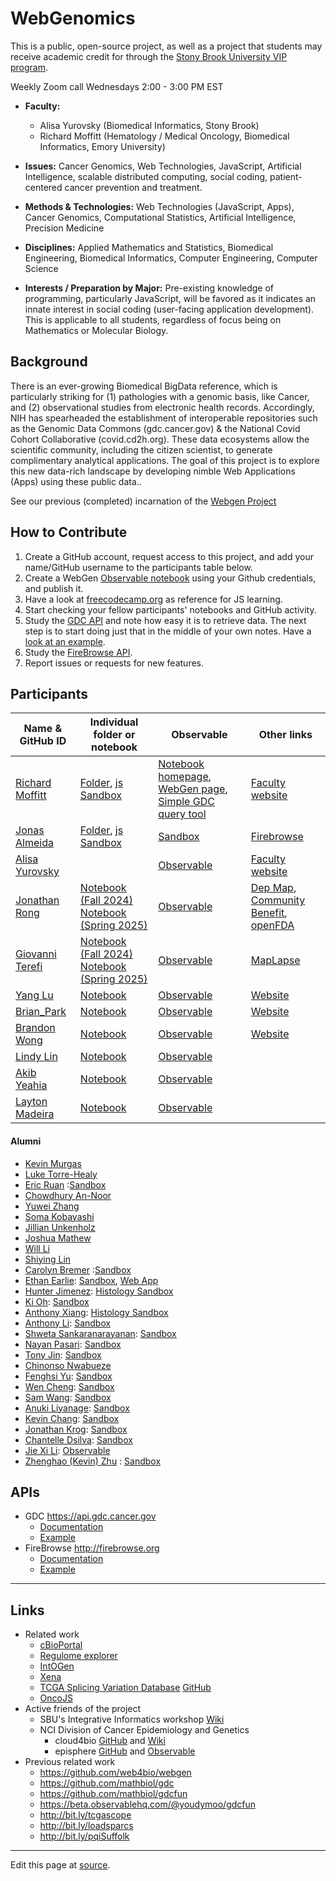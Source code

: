 # WebGenomics

This is a public, open-source project, as well as a project that students may receive academic credit for through the [Stony Brook University VIP program](https://www.stonybrook.edu/commcms/vertically-integrated-projects/teams/_team_page/team_page.php?team=WebGen%20(Web%20Genomics)).

Weekly Zoom call Wednesdays 2:00 - 3:00 PM EST

- **Faculty:**
  - Alisa Yurovsky (Biomedical Informatics, Stony Brook)
  - Richard Moffitt (Hematology / Medical Oncology, Biomedical Informatics, Emory University)

- **Issues:** Cancer Genomics, Web Technologies, JavaScript, Artificial Intelligence, scalable distributed computing, social coding, patient-centered cancer prevention and treatment.

- **Methods & Technologies:** Web Technologies (JavaScript, Apps), Cancer Genomics, Computational Statistics, Artificial Intelligence, Precision Medicine

- **Disciplines:** Applied Mathematics and Statistics, Biomedical Engineering, Biomedical Informatics, Computer Engineering, Computer Science

- **Interests / Preparation by Major:** Pre-existing knowledge of programming, particularly JavaScript, will be favored as it indicates an innate interest in social coding (user-facing application development). This is applicable to all students, regardless of focus being on Mathematics or Molecular Biology.

## Background

There is an ever-growing Biomedical BigData reference, which is particularly striking for (1) pathologies with a genomic basis, like Cancer, and (2) observational studies from electronic health records. Accordingly, NIH has spearheaded the establishment of interoperable repositories such as the Genomic Data Commons (gdc.cancer.gov) & the National Covid Cohort Collaborative (covid.cd2h.org). These  data ecosystems allow the scientific community, including the citizen scientist, to generate complimentary analytical applications. The goal of this project is to explore this new data-rich landscape by developing nimble Web Applications (Apps) using these public data..

See our previous (completed) incarnation of the [Webgen Project](https://github.com/web4bio/webgen)

## How to Contribute

1. Create a GitHub account, request access to this project, and add your name/GitHub username to the participants table below.
2. Create a WebGen [Observable notebook](https://beta.observablehq.com) using your Github credentials, and publish it.
3. Have a look at [freecodecamp.org](https://www.freecodecamp.org) as reference for JS learning.
4. Start checking your fellow participants' notebooks and GitHub activity.
5. Study the [GDC API](https://docs.gdc.cancer.gov/API/Users_Guide/Getting_Started/) and note how easy it is to retrieve data. The next step is to start doing just that in the middle of your own notes. Have a [look at an example](https://beta.observablehq.com/@jonasalmeida/webgen).
6. Study the [FireBrowse API](http://firebrowse.org).
7. Report issues or requests for new features.

## Participants

| Name & GitHub ID  | Individual folder or notebook | Observable | Other links|
| --- | --- | --- | --- |
| [Richard Moffitt](https://github.com/rmoffitt) | [Folder](/archive/richard/), [js Sandbox](/archive/richard/richard.html) | [Notebook homepage](https://observablehq.com/@rmoffitt?tab=notebooks), [WebGen page](https://observablehq.com/@rmoffitt/webgen), [Simple GDC query tool](https://observablehq.com/@rmoffitt/tcgaplots) | [Faculty website](https://bmi.stonybrookmedicine.edu/people/moffitt_richard) |
| [Jonas Almeida](http://www.github.com/jonasalmeida) | [Folder](https://github.com/web4bio/webgen/tree/master/archive/jonas), [js Sandbox](https://web4bio.github.io/webgen/archive/jonas/) | [Sandbox](https://beta.observablehq.com/@jonasalmeida/webgen)    | [Firebrowse](https://github.com/episphere/firebrowse) |
| [Alisa Yurovsky](https://github.com/ayurovsky) |  | [Observable](https://observablehq.com/@ayurovsky) | [Faculty website](https://ayurovsky.github.io/) |
| [Jonathan Rong](https://github.com/JonathanR3) | [Notebook (Fall 2024)](https://docs.google.com/document/d/1QFNwtVohu7skq8OovGkp-mHzsStY_MeZhLRXlPzvrm4/edit?usp=sharing) [Notebook (Spring 2025)](https://docs.google.com/document/d/1WLrHqfWtBTswwXp-LjLHEQV7arbbwUvGU-aXZo45Skc/edit?usp=sharing) | [Observable](https://observablehq.com/@jonathan-rong-ws)    | [Dep Map](https://github.com/JonathanR3/webgenvisualizerdepmap), [Community Benefit](https://github.com/JonathanR3/webgenvisualizercommunitybenefit), [openFDA](https://github.com/JonathanR3/webgenvisualizeropenFDA) | 
| [Giovanni Terefi](https://github.com/GTeref) | [Notebook (Fall 2024)](https://docs.google.com/document/d/1pDePu8BtYMlNxpV--ER21p3NiRFPc_W9MM3tr7s0RGQ/edit?usp=sharing) [Notebook (Spring 2025)](https://docs.google.com/document/d/17hbkstRJZOaKGm1iMhNbd9OkWJ4_Jy7P-fJDg5P-2dA/edit?usp=sharing) | [Observable](https://observablehq.com/d/2ca3ea29878f962a) | [MapLapse](https://gteref.github.io/maplapse-js/)
| [Yang Lu](https://github.com/ylu8888) | [Notebook](https://docs.google.com/document/d/153bDcST4n6PRddMa795rxFFZC3uWDlU8GehsuM_VSu4/edit) | [Observable](https://observablehq.com/d/434676d8de99a0ae) |[Website](https://genomegenesis.netlify.app/)|
| [Brian_Park](https://github.com/Brian16Park) | [Notebook](https://docs.google.com/document/d/1Rzv6_fdBS-1KSObWylFYxYH-_q0L9a70ixUaRhegpw4/edit?usp=sharing) | [Observable](https://observablehq.com/@brian-park-ws/brian) | [Website](https://genomegenesis.netlify.app/) |
| [Brandon Wong](https://github.com/brandon0719) | [Notebook](https://observablehq.com/d/a730493af48fe046) | [Observable](https://observablehq.com/d/a730493af48fe046) | [Website](https://genomegenesis.netlify.app/) |
| [Lindy Lin](https://github.com/lindy932) | [Notebook](https://docs.google.com/document/d/1JTkpjAHrrsq615wGbI9M7_qZrMNEHV8jisEkxSnI2-8/edit?usp=sharing)| [Observable](https://observablehq.com/@lindy-lins-workspace)|
| [Akib Yeahia](https://github.com/AkibY04) | [Notebook](https://docs.google.com/document/d/1Emz8VGbL9iEnqPW_Nciza8WwVZewKZZaM_vDmR6KmF4/edit?usp=sharing)| [Observable](https://observablehq.com/d/c3f89568bb516cc7)|
| [Layton Madeira](https://github.com/LaytonMadeira) | [Notebook](https://docs.google.com/document/d/1GJQzFLocTeUDqkR8KYlO9D2V36U7l76OpLVKoB15v-k/edit?usp=sharing)| [Observable](https://observablehq.com/d/c5b1f4d8b44c38e2)||


#### Alumni
  * [Kevin Murgas](https://github.com/kevin-murgas)
  * [Luke Torre-Healy](https://github.com/lthealy)
  * [Eric Ruan](https://github.com/ericr491) :[Sandbox](https://observablehq.com/@ericr491/webgen)
  * [Chowdhury An-Noor](https://github.com/chowdhuryannoor)
  * [Yuwei Zhang](https://github.com/Yuw-zhang)
  * [Soma Kobayashi](https://github.com/skobayashi0417)
  * [Jillian Unkenholz](https://github.com/jillianunk32)
  * [Joshua Mathew](https://github.com/jmath908)
  * [Will Li](https://github.com/liwll)
  * [Shiying Lin](https://github.com/20shiy)
  * [Carolyn Bremer](http://www.github.com/cgbrem) :[Sandbox](https://observablehq.com/@cgbrem/web-gen-fall-19)
  * [Ethan Earlie](https://github.com/Ethan-Earlie): [Sandbox](https://observablehq.com/@ethan-earlie/webgen), [Web App](https://web4bio.github.io/webgen/main/) 
  * [Hunter Jimenez](https://github.com/hunterjimenezsbu): [Histology Sandbox](https://observablehq.com/@huntsmna817/webgen)
  * [Ki Oh](https://github.com/KO-BMI): [Sandbox](https://observablehq.com/@fluffyshoes/web-gen-fall-19) 
  * [Anthony Xiang](https://github.com/anthonyxiang1): [Histology Sandbox](https://observablehq.com/@axian0420/webgen-second-edition)
  * [Anthony Li](https://github.com/anthonyli22): [Sandbox](https://observablehq.com/@anthonyli22/webgen-notebook)
  * [Shweta Sankaranarayanan](https://github.com/shweta98): [Sandbox](https://observablehq.com/@shweta98/webgen)
  * [Nayan Pasari](https://github.com/npasari): [Sandbox](https://observablehq.com/@npasari)
  * [Tony Jin](https://github.com/t5n): [Sandbox](https://beta.observablehq.com/@t5n)
  * [Chinonso Nwabueze](http://www.github.com/conwabueze)
  * [Fenghsi Yu](http://www.github.com/fenghsi): [Sandbox](https://observablehq.com/@fenghsi/webgen/2)
  * [Wen Cheng](http://www.github.com/wencheng921): [Sandbox](https://beta.observablehq.com/@wencheng921/webgen)
  * [Sam Wang](http://www.github.com/SuperZam): [Sandbox](https://observablehq.com/@superzam/web-genomics/5)
  * [Anuki Liyanage](https://github.com/ANUKI11): [Sandbox](https://observablehq.com/@anuki11/webgen/2)
  * [Kevin Chang](https://github.com/Xnonx14): [Sandbox](https://beta.observablehq.com/@xnonx14/kevin-changs-notebook)
  * [Jonathan Krog](https://github.com/Jonathan-Krog): [Sandbox](https://beta.observablehq.com/@jonathan-krog/webgen-fall-2019)
  * [Chantelle Dsilva](http://www.github.com/chantelle-dsilva): [Sandbox](https://beta.observablehq.com/@chantelle-dsilva/webgen)
  * [Jie Xi Li](https://github.com/jli0980): [Observable](https://observablehq.com/@39a49c172bedfa3c/webgen-spring-2022)
  * [Zhenghao (Kevin) Zhu](https://github.com/ZhenghaoZhu) : [Sandbox](https://observablehq.com/@zhenghaozhu/webgen)
  
## APIs
* GDC https://api.gdc.cancer.gov
  * [Documentation](https://docs.gdc.cancer.gov/API/Users_Guide/Getting_Started/#api-endpoints)
  * [Example](https://api.gdc.cancer.gov/projects?fields=disease_type&size=2)
* FireBrowse http://firebrowse.org
  * [Documentation](http://firebrowse.org/api-docs/)
  * [Example](http://firebrowse.org/api/v1/Samples/mRNASeq?format=json&gene=GATA6&cohort=PAAD&page=1&page_size=2&sort_by=tcga_participant_barcode)

____


## Links
* Related work
  * [cBioPortal](https://www.cbioportal.org/)
  * [Regulome explorer](http://explorer.cancerregulome.org/)
  * [IntOGen](www.intogen.org/)
  * [Xena](genome-cancer.ucsc.edu)
  * [TCGA Splicing Variation Database](http://tsvdb.com/) [GitHub](https://github.com/wenjie1991/TSVdb)
  * [OncoJS](https://github.com/oncojs)
* Active friends of the project
  * SBU's Integrative Informatics workshop [Wiki](https://sites.google.com/mathbiol.org/integrativeinformatics/home)
  * NCI Division of Cancer Epidemiology and Genetics
    * cloud4bio [GitHub](https://github.com/cloud4bio/cloud4bio.github.com) and [Wiki](https://sites.google.com/mathbiol.org/cloud4bio/home)
    * episphere [GitHub](https://github.com/episphere) and [Observable](https://observablehq.com/@episphere)
* Previous related work
  * https://github.com/web4bio/webgen
  * https://github.com/mathbiol/gdc
  * https://github.com/mathbiol/gdcfun
  * https://beta.observablehq.com/@youdymoo/gdcfun
  * http://bit.ly/tcgascope
  * http://bit.ly/loadsparcs
  * http://bit.ly/pqiSuffolk


____

Edit this page at [source](https://github.com/web4bio/webgen/blob/master/README.md).

